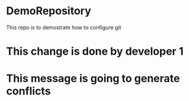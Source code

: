 # DemoRepository
This repo is to demostrate how to configure git


# This change is done by developer 1

# This message is going to generate conflicts